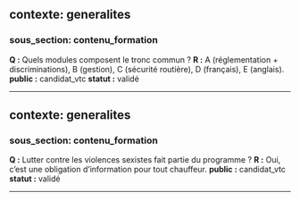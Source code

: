 ## contexte: generalites
### sous_section: contenu_formation

**Q :** Quels modules composent le tronc commun ?
**R :** A (réglementation + discriminations), B (gestion), C (sécurité routière), D (français), E (anglais).
**public :** candidat_vtc
**statut :** validé

---

## contexte: generalites
### sous_section: contenu_formation

**Q :** Lutter contre les violences sexistes fait partie du programme ?
**R :** Oui, c’est une obligation d’information pour tout chauffeur.
**public :** candidat_vtc
**statut :** validé

---


